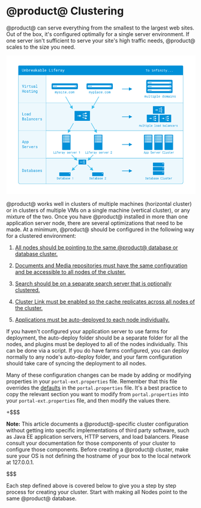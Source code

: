 # @product@ Clustering [](id=liferay-clustering)

@product@ can serve everything from the smallest to the largest web sites. Out
of the box, it's configured optimally for a single server environment. If one
server isn't sufficient to serve your site's high traffic needs, @product@
scales to the size you need. 

![Figure 1: @product@ is designed to scale to as large an installation as you need.](../../../images/clustering-enterprise-configuration.png) 

@product@ works well in clusters of multiple machines (horizontal cluster) or in
clusters of multiple VMs on a single machine (vertical cluster), or any mixture
of the two. Once you have @product@ installed in more than one application
server node, there are several optimizations that need to be made. At a minimum,
@product@ should be configured in the following way for a clustered environment:

1.  [All nodes should be pointing to the same @product@ database or database  cluster.](/discover/deployment/-/knowledge_base/7-1/point-all-nodes-to-the-same-product-database) 

2.  [Documents and Media repositories must have the same configuration and be accessible to all nodes of the cluster.](/discover/deployment/-/knowledge_base/7-1/configure-documents-and-media-the-same-for-all-nodes) 

3.  [Search should be on a separate search server that is optionally clustered.](/discover/deployment/-/knowledge_base/7-1/clustering-search) 

4.  [Cluster Link must be enabled so the cache replicates across all nodes of the cluster.](/discover/deployment/-/knowledge_base/7-1/enabling-cluster-link) 

5.  [Applications must be auto-deployed to each node individually.](/discover/deployment/-/knowledge_base/7-1/auto-deploy-to-all-nodes) 

If you haven't configured your application server to use farms for deployment,
the auto-deploy folder should be a separate folder for all the nodes, and plugins
must be deployed to all of the nodes individually. This can be done via
a script. If you do have farms configured, you can deploy normally to any node's
auto-deploy folder, and your farm configuration should take care of syncing the
deployment to all nodes. 

Many of these configuration changes can be made by adding or modifying
properties in your `portal-ext.properties` file. Remember that this file
overrides the
[defaults](@platform-ref@/7.1-latest/propertiesdoc/portal.properties.html)
in the `portal.properties` file. It's a best practice to copy the relevant section you want to modify from
`portal.properties` into your `portal-ext.properties` file, and then modify the
values there. 

+$$$

**Note:** This article documents a @product@-specific cluster configuration
without getting into specific implementations of third party software, such as
Java EE application servers, HTTP servers, and load balancers. Please consult
your documentation for those components of your cluster to configure those
components. Before creating a @product@ cluster, make sure your OS is not
defining the hostname of your box to the local network at 127.0.0.1.

$$$

Each step defined above is covered below to give you a step by step process for
creating your cluster. Start with making all Nodes point to the same @product@ database. 
